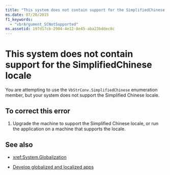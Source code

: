 ```yaml
---
title: "This system does not contain support for the SimplifiedChinese locale"
ms.date: 07/20/2015
f1_keywords: 
  - "vbrArgument_SCNotSupported"
ms.assetid: 197d17cb-2904-4e12-8e45-aba23bddec8c
---
```

# This system does not contain support for the SimplifiedChinese locale
You are attempting to use the `VbStrConv.SimplifiedChinese` enumeration member, but your system does not support the Simplified Chinese locale.  
  
## To correct this error  
  
1. Upgrade the machine to support the Simplified Chinese locale, or run the application on a machine that supports the locale.  
  
## See also

- <xref:System.Globalization>

- [Develop globalized and localized apps](/visualstudio/ide/globalizing-and-localizing-applications)
